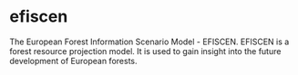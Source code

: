 # efiscen
The European Forest Information Scenario Model - EFISCEN. EFISCEN is a forest resource projection model. It is used to gain insight into the future development of European forests.
